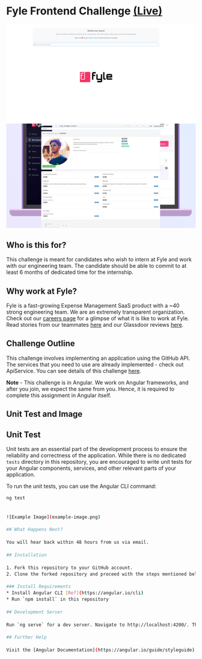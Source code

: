 # Fyle Frontend Challenge [(Live)](https://fyle2023.netlify.app/)

![Example Image](./src/assets/SS1.png)
![Example Image](./src/assets/SS2.png)


## Who is this for?

This challenge is meant for candidates who wish to intern at Fyle and work with our engineering team. The candidate should be able to commit to at least 6 months of dedicated time for the internship.

## Why work at Fyle?

Fyle is a fast-growing Expense Management SaaS product with a ~40 strong engineering team. We are an extremely transparent organization. Check out our [careers page](https://careers.fylehq.com) for a glimpse of what it is like to work at Fyle. Read stories from our teammates [here](https://stories.fylehq.com) and our Glassdoor reviews [here](https://www.glassdoor.co.in/Reviews/Fyle-Reviews-E1723235.htm).

## Challenge Outline

This challenge involves implementing an application using the GitHub API. The services that you need to use are already implemented - check out ApiService. You can see details of this challenge [here](https://fyleuniverse.notion.site/fyleuniverse/Fyle-Frontend-development-challenge-cb5085e5e0864e769e7b98c694400aaa).

__Note__ - This challenge is in Angular. We work on Angular frameworks, and after you join, we expect the same from you. Hence, it is required to complete this assignment in Angular itself.

## Unit Test and Image

## Unit Test

Unit tests are an essential part of the development process to ensure the reliability and correctness of the application. While there is no dedicated `tests` directory in this repository, you are encouraged to write unit tests for your Angular components, services, and other relevant parts of your application.

To run the unit tests, you can use the Angular CLI command:

```bash
ng test


![Example Image](example-image.png)

## What Happens Next?

You will hear back within 48 hours from us via email.

## Installation

1. Fork this repository to your GitHub account.
2. Clone the forked repository and proceed with the steps mentioned below.

### Install Requirements
* Install Angular CLI [Ref](https://angular.io/cli)
* Run `npm install` in this repository 

## Development Server

Run `ng serve` for a dev server. Navigate to http://localhost:4200/. The app will automatically reload if you change any of the source files.

## Further Help

Visit the [Angular Documentation](https://angular.io/guide/styleguide) to learn more. Styling is to be strictly done with [Tailwind](https://tailwindcss.com/docs/installation).
